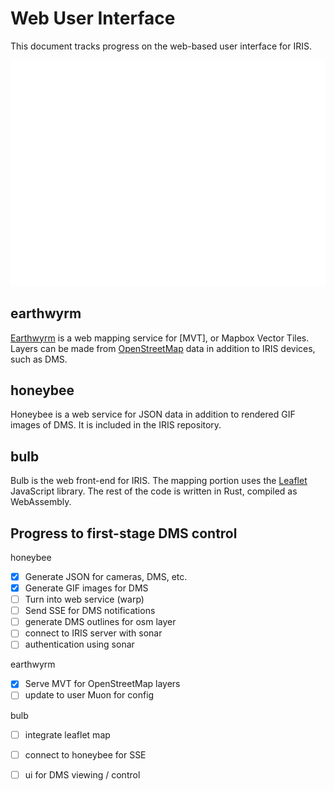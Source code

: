 # Web User Interface

This document tracks progress on the web-based user interface for IRIS.

![ui architecture](images/ui_architecture.svg)

## earthwyrm

[Earthwyrm] is a web mapping service for [MVT], or Mapbox Vector Tiles.  Layers
can be made from [OpenStreetMap] data in addition to IRIS devices, such as DMS.

## honeybee

Honeybee is a web service for JSON data in addition to rendered GIF images of
DMS.  It is included in the IRIS repository.

## bulb

Bulb is the web front-end for IRIS.  The mapping portion uses the [Leaflet]
JavaScript library.  The rest of the code is written in Rust, compiled as
WebAssembly.

## Progress to first-stage DMS control

honeybee

- [X] Generate JSON for cameras, DMS, etc.
- [X] Generate GIF images for DMS
- [ ] Turn into web service (warp)
- [ ] Send SSE for DMS notifications
- [ ] generate DMS outlines for osm layer
- [ ] connect to IRIS server with sonar
- [ ] authentication using sonar

earthwyrm
- [X] Serve MVT for OpenStreetMap layers
- [ ] update to user Muon for config

bulb
- [ ] integrate leaflet map
- [ ] connect to honeybee for SSE
- [ ] ui for DMS viewing / control


[earthwyrm]: https://github.com/DougLau/earthwyrm
[Leaflet]: https://github.com/Leaflet/Leaflet
[MVP]: https://docs.mapbox.com/vector-tiles/reference/
[OpenStreetMap]: https://www.openstreetmap.org
